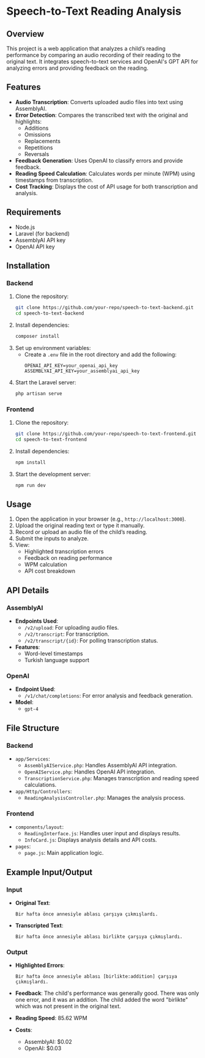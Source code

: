# Speech-to-Text Reading Analysis

## Overview

This project is a web application that analyzes a child’s reading performance by comparing an audio recording of their reading to the original text. It integrates speech-to-text services and OpenAI's GPT API for analyzing errors and providing feedback on the reading.

## Features

- **Audio Transcription**: Converts uploaded audio files into text using AssemblyAI.
- **Error Detection**: Compares the transcribed text with the original and highlights:
    - Additions
    - Omissions
    - Replacements
    - Repetitions
    - Reversals
- **Feedback Generation**: Uses OpenAI to classify errors and provide feedback.
- **Reading Speed Calculation**: Calculates words per minute (WPM) using timestamps from transcription.
- **Cost Tracking**: Displays the cost of API usage for both transcription and analysis.

## Requirements

- Node.js
- Laravel (for backend)
- AssemblyAI API key
- OpenAI API key

## Installation

### Backend

1. Clone the repository:
   ```bash
   git clone https://github.com/your-repo/speech-to-text-backend.git
   cd speech-to-text-backend
   ```
2. Install dependencies:
   ```bash
   composer install
   ```
3. Set up environment variables:
    - Create a `.env` file in the root directory and add the following:
      ```env
      OPENAI_API_KEY=your_openai_api_key
      ASSEMBLYAI_API_KEY=your_assemblyai_api_key
      ```
4. Start the Laravel server:
   ```bash
   php artisan serve
   ```

### Frontend

1. Clone the repository:
   ```bash
   git clone https://github.com/your-repo/speech-to-text-frontend.git
   cd speech-to-text-frontend
   ```
2. Install dependencies:
   ```bash
   npm install
   ```
3. Start the development server:
   ```bash
   npm run dev
   ```

## Usage

1. Open the application in your browser (e.g., `http://localhost:3000`).
2. Upload the original reading text or type it manually.
3. Record or upload an audio file of the child’s reading.
4. Submit the inputs to analyze.
5. View:
    - Highlighted transcription errors
    - Feedback on reading performance
    - WPM calculation
    - API cost breakdown

## API Details

### AssemblyAI

- **Endpoints Used**:
    - `/v2/upload`: For uploading audio files.
    - `/v2/transcript`: For transcription.
    - `/v2/transcript/{id}`: For polling transcription status.
- **Features**:
    - Word-level timestamps
    - Turkish language support

### OpenAI

- **Endpoint Used**:
    - `/v1/chat/completions`: For error analysis and feedback generation.
- **Model**:
    - `gpt-4`

## File Structure

### Backend

- `app/Services`:
    - `AssemblyAIService.php`: Handles AssemblyAI API integration.
    - `OpenAIService.php`: Handles OpenAI API integration.
    - `TranscriptionService.php`: Manages transcription and reading speed calculations.
- `app/Http/Controllers`:
    - `ReadingAnalysisController.php`: Manages the analysis process.

### Frontend

- `components/layout`:
    - `ReadingInterface.js`: Handles user input and displays results.
    - `InfoCard.js`: Displays analysis details and API costs.
- `pages`:
    - `page.js`: Main application logic.

## Example Input/Output

### Input

- **Original Text**:
  ```
  Bir hafta önce annesiyle ablası çarşıya çıkmışlardı.
  ```
- **Transcripted Text**:
  ```
  Bir hafta önce annesiyle ablası birlikte çarşıya çıkmışlardı.
  ```
### Output
- **Highlighted Errors**:
  ```
  Bir hafta önce annesiyle ablası [birlikte:addition] çarşıya çıkmışlardı.
  ```
- **Feedback**:
  The child's performance was generally good. There was only one error, and it was an addition. The child added the word "birlikte" which was not present in the original text.


- **Reading Speed**: 85.62 WPM
- **Costs**:
    - AssemblyAI: $0.02
    - OpenAI: $0.03

